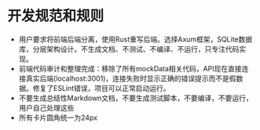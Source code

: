 # 开发规范和规则

- 用户要求将前端后端分离，使用Rust重写后端。选择Axum框架，SQLite数据库，分层架构设计。不生成文档、不测试、不编译、不运行，只专注代码实现。
- 前端代码审计和整理完成：移除了所有mockData相关代码，API现在直接连接真实后端(localhost:3001)，连接失败时显示正确的错误提示而不是假数据。修复了ESLint错误，项目可以正常启动运行。
- 不要生成总结性Markdown文档，不要生成测试脚本，不要编译，不要运行，用户自己处理这些
- 所有卡片圆角统一为24px
